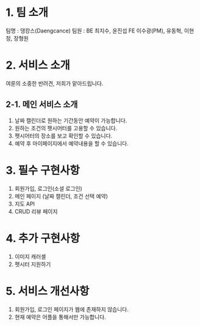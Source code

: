 # 1. 팀 소개

팀명 : 댕캉스(Daengcance)
팀원 :
BE 최지수, 윤진섭
FE 이수광(PM), 유동혁, 이현정, 장형원

# 2. 서비스 소개

여룬의 소중한 반려견, 저희가 맡아드립니다.

## 2-1. 메인 서비스 소개

1. 날짜 캘린더로 원하는 기간동안 예약이 가능합니다.
2. 원하는 조건의 펫시어터를 고용할 수 있습니다.
3. 펫시어터의 장소를 보고 확인할 수 있습니다.
4. 예약 후 마이페이지에서 예약내용을 할 수 있습니다.

# 3. 필수 구현사항

1. 회원가입, 로그인(소셜 로그인)
2. 메인 페이지 (날짜 캘린더, 조건 선택 예약)
3. 지도 API
4. CRUD 리뷰 페이지

# 4. 추가 구현사항

1. 이미지 캐러셸
2. 펫시터 지원하기

# 5. 서비스 개선사항

1. 회원가입, 로그인 페이지가 웹에 존재하지 않습니다.
2. 현재 예약은 어플을 통해서만 가능합니다.
